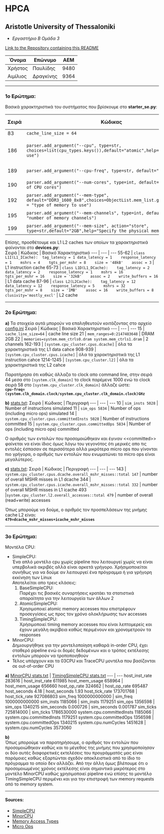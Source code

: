 # HPCA
## Aristotle University of Thessaloniki 
- *Εργαστήριο Β Ομάδα 3*

[Link to the Repository containing this README](https://github.com/pavlidic/HPCA/)

Όνομα | Επώνυμο | ΑΕΜ
--- | --- | ---
Χρήστος | Παυλίδης | 9480
Αιμίλιος | Δραγκίνης | 9364

---

### 1ο Ερώτημα:
Βασικά χαρακτηριστικά του συστήματος που βρίσκουμε στο **starter_se.py**:  

Σειρά | Κώδικας | Βασικό Χαρακτηριστικό
--- | --- | ---
83 | `cache_line_size = 64` | cache line size
186 | `parser.add_argument("--cpu", type=str, choices=list(cpu_types.keys()),default="atomic",help="CPU model to use")` | τύπος CPU (τον δίνουμε εμείς απο command line)
189 | `parser.add_argument("--cpu-freq", type=str, default="4GHz")` | συχνότητα λειτουργίας
190 | `parser.add_argument("--num-cores", type=int, default=1,help="Number of CPU cores")` | αριθμός πυρήνων
192 | `parser.add_argument("--mem-type", default="DDR3_1600_8x8",choices=ObjectList.mem_list.get_names(),help = "type of memory to use")` | τύπος μνήμης DRAM
195 | `parser.add_argument("--mem-channels", type=int, default=2,help = "number of memory channels")` | αριθμός καναλιών
199 | `parser.add_argument("--mem-size", action="store", type=str,default="2GB",help="Specify the physical memory size")` | μέγεθος μνήμης

Επίσης, προσθέτουμε και L1 L2 caches των οποίων τα χαρακτηριστικά φαίνονται στο **devices.py**:  
Σειρά | Κώδικας | Βασικό Χαρακτηριστικό
--- | --- | ---
55-62 | `class L1I(L1_ICache):  tag_latency = 1 data_latency = 1    response_latency = 1    mshrs = 4    tgts_per_mshr = 8    size = '48kB'    assoc = 3` | L1 instruction cache
65-73 | `class L1D(L1_DCache):    tag_latency = 2    data_latency = 2    response_latency = 1    mshrs = 16    tgts_per_mshr = 16    size = '32kB'    assoc = 2    write_buffers = 16` | L1 data cache
87-96 | `class L2(L2Cache):    tag_latency = 12    data_latency = 12    response_latency = 5    mshrs = 32    tgts_per_mshr = 8    size = '1MB'    assoc = 16    write_buffers = 8    clusivity='mostly_excl'` | L2 cache

---
### 2ο Ερώτημα:
**a)** Τα στοιχεία αυτά μπορούν να επαληθευτούν κοιτάζοντας στο αρχείο [config.ini](simple_se/config.ini)
Σειρά | Κώδικας | Βασικό Χαρακτηριστικό
--- | --- | ---
15 | `cache_line_size=64` | cache line size
21 | `mem_ranges=0:2147483648` | DRAM 2GB
22 | `memories=system.mem_ctrls0.dram system.mem_ctrls1.dram` | 2 channels
162-193 | `[system.cpu_cluster.cpus.dcache]` | όλα τα χαρακτηριστικά της L1 data cahce
908-939 | `[system.cpu_cluster.cpus.icache]` | όλα τα χαρακτηριστικά της L1 instruction cahce
1214-1245 | `[system.cpu_cluster.l2]` | όλα τα χαρακτηριστικά της L2 cahce

Παρατήρησα ότι καθώς άλλαζα το clock απο command line, στην σειρά 44 μεσα στο `[system.clk_domain]` το clock παρέμενε 1000 ενώ το clock σειρά 58 στο `[system.cpu_cluster.clk_domain]` άλλαζε ώστε:  
**`cpu-freq=(system.clk_domain.clock/system.cpu_cluster.clk_domain.clock)GHz`** 

**b)** [stats.txt](simple_se/stats.txt):
Σειρά | Κώδικας | Περιγραφή
--- | --- | ---
10 | `sim_insts 5028` | Number of instructions simulated
11 | `sim_ops 5834` | Number of ops (including micro ops) simulated
14 | `system.cpu_cluster.cpus.committedInsts 5028` | Number of instructions committed
15 | `system.cpu_cluster.cpus.committedOps 5834` | Number of ops (including micro ops) committed  

Ο αριθμός των εντολών που προσομοιώθηκαν και έγιναν \<\<committed\>\> φαίνεται να είναι ίδιος όμως λόγω του γεγονότος ότι μερικές απο τις εντολές έσπασαν σε περισσότερα αλλά μικρότερα micro ops που γίνονται πιο γρήγορα, ο αριθμός των εντολών που ενωματώνει τα micro ops είναι μεγαλύτερος.

**c)** [stats.txt](simple_se/stats.txt):
Σειρά | Κώδικας | Περιγραφή
--- | --- | ---
143 | `system.cpu_cluster.cpus.dcache.overall_mshr_misses::total 147` | number of overall MSHR misses in L1 dcache
344 | `system.cpu_cluster.cpus.icache.overall_mshr_misses::total 332` | number of overall MSHR misses in L1 icache
493 |`system.cpu_cluster.l2.overall_accesses::total 479` | number of overall (read+write) accesses  

Όπως μπορούμε να δούμε, ο αριθμός τον προσπελάσεων της μνήμης cache L2 είναι:   
**`479=dcache_mshr_misses+icache_mshr_misses`**    

---
### 3ο Ερώτημα:
Μοντέλα CPU:
- SimpleCPU:  
Ένα απλό μοντέλο cpu χωρίς pipeline που λειτουργεί χωρίς να είναι υπερβολικά ακριβές αλλά είναι αρκετά γρήγορο. Χρήσιμοποιείται συνήθως για να δούμε αν λειτουργεί ένα πρόγραμμα ή για γρήγορη εκκίνηση των Linux  
Αποτελείται απο τρεις κλάσεις:
  1. BaseSimpleCPU:  
  Παρέχει τις βασικές συναρτήσεις κρατάει τα στατιστικά απαραίτητα για την λειτουργεία των άλλων 2
  2. AtomicSimpleCPU:  
  Χρησιμοποιεί atomic memory accesses που επιστρέφουν προσεγγίσεις ως προς τον χρόνο ολοκλήρωσης των accesses
  3. TimingSimpleCPU:  
  Χρήσιμοποιεί timing memory accesses που είναι λεπτομερείς και έχουν μεγάλη ακρίβεια καθώς περιμένουν και χρονομετρούν τα responses
- MinorCPU:  
Δημιουργήθηκε για την μοντελοποίηση καθαρά in-order CPU, έχει σταθερό pipeline ενώ οι δομές δεδομένων και ο τρόπος εκτέλεσης εντολών μπορούν να τροποποιηθούν
- Τέλος υπάρχουν και τα 03CPU και TraceCPU μοντέλα που βασίζονται σε out-of-order CPU

**a)** 
[MinorCPU stats.txt]() | [TimingSimpleCPU stats.txt]()
--- | ---
host_inst_rate 283616 | host_inst_rate 611985
host_mem_usage 658964 | host_mem_usage 656660
host_op_rate 324662 | host_op_rate 695487
host_seconds 4.18 | host_seconds 1.93
host_tick_rate 173701768 | host_tick_rate 927086803
sim_freq 1000000000000 | sim_freq 1000000000000
sim_insts 1185066 | sim_insts 1179251
sim_ops 1356598 | sim_ops 1340215
sim_seconds 0.000726 | sim_seconds 0.001787
sim_ticks 725814000 | sim_ticks 1786530000
system.cpu.committedInsts 1185066 | system.cpu.committedInsts 1179251
system.cpu.committedOps 1356598 | system.cpu.committedOps 1340215
system.cpu.numCycles 1451628  | system.cpu.numCycles 3573060

**b)**  
Όπως μπορούμε να παρατηρήσουμε, ο αριθμός τον εντολών που προσομοιώθηκαν καθώς και το μέγεθος της μνήμης που χρησιμοποίησαν οι δύο αυτές διαφορετικές εκτελέσεις του προγράμματός μας είναι παρόμοιες καθώς εξαρτώνται σχεδόν αποκλειστικά από το ίδιο το πρόγραμμα το οποίο δεν αλλάζει. Από την άλλη όμως βλέπουμε ότι ο προσομοιωμένος χρόνος εκτέλεσης είναι σημαντικά μικρότερος στο μοντέλο MinorCPU καθώς χρησιμοποιεί pipeline ενώ επίσης το μοντέλο TimingSimpleCPU περιμένει και για την επιστροφή των memory requests από το memory system.


---
#### Sources:
- [SimpleCPU](https://www.gem5.org/documentation/general_docs/cpu_models/SimpleCPU)
- [MinorCPU](https://www.gem5.org/documentation/general_docs/cpu_models/minor_cpu)
- [Memory Access Types](https://www.gem5.org/documentation/general_docs/memory_system/index.html#access-types)
- [Micro Ops](https://en.wikipedia.org/wiki/Micro-operation)

